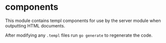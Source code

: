 # components
This module contains templ components for use by the server module when
outputting HTML documents.

After modifying any `.templ` files run `go generate` to regenerate the code.
